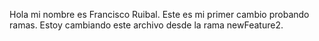 Hola mi nombre es Francisco Ruibal. Este es mi primer cambio probando ramas. Estoy cambiando este archivo desde la rama newFeature2.

